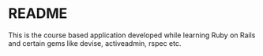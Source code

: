 # README
This is the course based application developed while learning Ruby on Rails and certain gems like devise, activeadmin, rspec etc.
